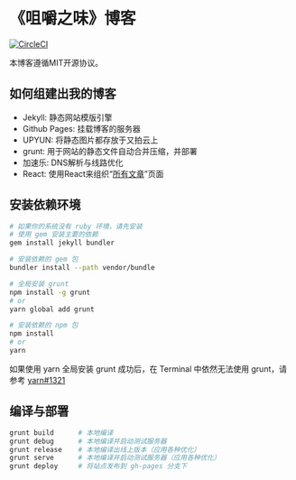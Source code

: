 《咀嚼之味》博客
===========

[![CircleCI](https://circleci.com/gh/zry656565/heaven-blog.svg?style=svg)](https://circleci.com/gh/zry656565/heaven-blog)

本博客遵循MIT开源协议。

## 如何组建出我的博客
- Jekyll: 静态网站模版引擎
- Github Pages: 挂载博客的服务器
- UPYUN: 将静态图片都存放于又拍云上
- grunt: 用于网站的静态文件自动合并压缩，并部署
- 加速乐: DNS解析与线路优化
- React: 使用React来组织“[所有文章](https://jerryzou.com/all-articles/)”页面

## 安装依赖环境

```bash
# 如果你的系统没有 ruby 环境，请先安装
# 使用 gem 安装主要的依赖
gem install jekyll bundler

# 安装依赖的 gem 包
bundler install --path vendor/bundle

# 全局安装 grunt
npm install -g grunt
# or
yarn global add grunt

# 安装依赖的 npm 包
npm install
# or
yarn
```

如果使用 yarn 全局安装 grunt 成功后，在 Terminal 中依然无法使用 grunt，请参考 [yarn#1321](https://github.com/yarnpkg/yarn/issues/1321)

## 编译与部署

```bash
grunt build      # 本地编译
grunt debug      # 本地编译并启动测试服务器
grunt release    # 本地编译出线上版本（应用各种优化）
grunt serve      # 本地编译并启动测试服务器（应用各种优化）
grunt deploy     # 将站点发布到 gh-pages 分支下
```
